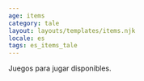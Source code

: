 ```yaml
---
age: items
category: tale
layout: layouts/templates/items.njk
locale: es
tags: es_items_tale
---
```


Juegos para jugar disponibles.